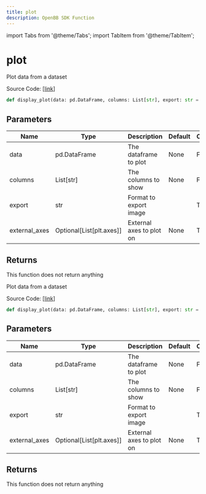 ```yaml
---
title: plot
description: OpenBB SDK Function
---
```


import Tabs from '@theme/Tabs';
import TabItem from '@theme/TabItem';

# plot

<Tabs>
<TabItem value="model" label="Model" default>

Plot data from a dataset

Source Code: [[link](https://github.com/OpenBB-finance/OpenBBTerminal/tree/main/openbb_terminal/forecast/forecast_view.py#L74)]

```python
def display_plot(data: pd.DataFrame, columns: List[str], export: str = "", external_axes: Optional[List[axes]] = None) -> None
```
## Parameters

| Name | Type | Description | Default | Optional |
| ---- | ---- | ----------- | ------- | -------- |
| data | pd.DataFrame | The dataframe to plot | None | False |
| columns | List[str] | The columns to show | None | False |
| export | str | Format to export image |  | True |
| external_axes | Optional[List[plt.axes]] | External axes to plot on | None | True |

## Returns

This function does not return anything



</TabItem>
<TabItem value="view" label="View">

Plot data from a dataset

Source Code: [[link](https://github.com/OpenBB-finance/OpenBBTerminal/tree/main/openbb_terminal/forecast/forecast_view.py#L74)]

```python
def display_plot(data: pd.DataFrame, columns: List[str], export: str = "", external_axes: Optional[List[axes]] = None) -> None
```
## Parameters

| Name | Type | Description | Default | Optional |
| ---- | ---- | ----------- | ------- | -------- |
| data | pd.DataFrame | The dataframe to plot | None | False |
| columns | List[str] | The columns to show | None | False |
| export | str | Format to export image |  | True |
| external_axes | Optional[List[plt.axes]] | External axes to plot on | None | True |

## Returns

This function does not return anything



</TabItem>
</Tabs>